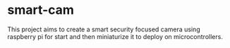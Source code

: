# smart-cam

This project aims to create a smart security focused camera using raspberry pi
for start and then miniaturize it to deploy on microcontrollers.
